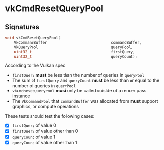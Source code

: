 # vkCmdResetQueryPool

## Signatures
```c++
void vkCmdResetQueryPool(
    VkCommandBuffer                             commandBuffer,
    VkQueryPool                                 queryPool,
    uint32_t                                    firstQuery,
    uint32_t                                    queryCount);
```

According to the Vulkan spec:
- `firstQuery` **must** be less than the number of queries in `queryPool`
- The sum of `firstQuery` and `queryCount` **must** be less than or equal to
  the number of queries in `queryPool`
- `vkCmdResetQueryPool` **must** only be called outside of a render pass
  instance
- The `VkCommandPool` that `commandBuffer` was allocated from **must** support
  graphics, or compute operations

These tests should test the following cases:
- [x] `firstQuery` of value 0
- [x] `firstQuery` of value other than 0
- [x] `queryCount` of value 1
- [x] `queryCount` of value other than 1
